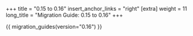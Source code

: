 +++
title = "0.15 to 0.16"
insert_anchor_links = "right"
[extra]
weight = 11
long_title = "Migration Guide: 0.15 to 0.16"
+++

{{ migration_guides(version="0.16") }}
